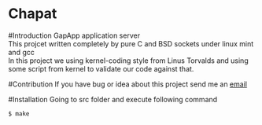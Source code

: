 Chapat
======
#Introduction
GapApp application server  
This projcet written completely by pure C and BSD sockets under linux mint and gcc  
In this project we using kernel-coding style from Linus Torvalds and using some script from kernel to validate our code against that.

#Contribution
If you have bug or idea about this project send me an [email](mailto:parham.alvani@gmail.com)

#Installation
Going to src folder and execute following command

	$ make

